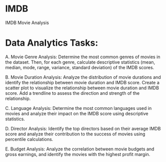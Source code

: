 # IMDB
IMDB Movie Analysis

# Data Analytics Tasks:

A. Movie Genre Analysis: Determine the most common genres of movies in the dataset. Then, for each genre, calculate descriptive statistics (mean, median, mode, range, variance, standard deviation) of the IMDB scores.

B. Movie Duration Analysis: Analyze the distribution of movie durations and identify the relationship between movie duration and IMDB score. Create a scatter plot to visualize the relationship between movie duration and IMDB score. Add a trendline to assess the direction and strength of the relationship.

C. Language Analysis: Determine the most common languages used in movies and analyze their impact on the IMDB score using descriptive statistics.

D. Director Analysis: Identify the top directors based on their average IMDB score and analyze their contribution to the success of movies using percentile calculations.

E. Budget Analysis: Analyze the correlation between movie budgets and gross earnings, and identify the movies with the highest profit margin.
